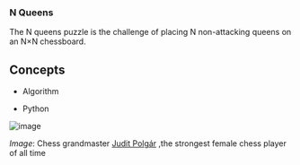 ### N Queens

The N queens puzzle is the challenge of placing N non-attacking queens on an N×N chessboard.

## Concepts

- Algorithm

- Python

![image](http://www.crestbook.com/files/Judit-photo1_602x433.jpg)

*Image*: Chess grandmaster [Judit Polgár](https://intranet.alxswe.com/rltoken/fZ1ecpPEmVL9nvkBn8WQGg) ,the strongest female chess player of all time 
